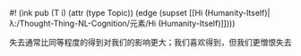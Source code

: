 #! (ink pub (T i) (attr (type Topic)) (edge (supset [[Hi (Humanity-Itself)|λ:/Thought-Thing-NL-Cognition/元素/Hi (Humanity-Itself)]])))

失去通常比同等程度的得到对我们的影响更大；我们喜欢得到，但我们更憎恨失去